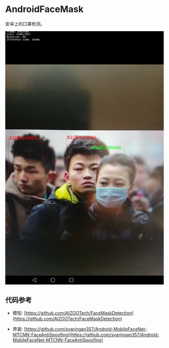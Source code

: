 # AndroidFaceMask

安卓上的口罩检测。

![AndroidFaceMask](AndroidFaceMask.jpg)

## 代码参考

- 模型: [https://github.com/AIZOOTech/FaceMaskDetection](https://github.com/AIZOOTech/FaceMaskDetection)

- 界面: [https://github.com/syaringan357/Android-MobileFaceNet-MTCNN-FaceAntiSpoofing](https://github.com/syaringan357/Android-MobileFaceNet-MTCNN-FaceAntiSpoofing) 
